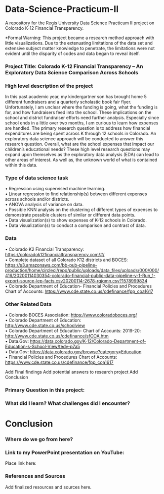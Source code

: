 # Data-Science-Practicum-II

A repository for the Regis University Data Science Practicum II project on Colorado K-12 Financial Transparency.

*Formal Warning: This project became a research method approach with little visualizations. Due to the extenuating limitations of the data set and extensive subject matter knowledge to penetrate, the limitations were not evident until the disparity of codes and data began to reveal itself.
 

### Project Title: Colorado K-12 Financial Transparency – An Exploratory Data Science Comparison Across Schools

### High level description of the project
In this past academic year, my kindergartner son has brought home 5 different fundraisers and a quarterly scholastic book fair flyer. Unfortunately, I am unclear where the funding is going, what the funding is for, and how fundraisers feed into the school. These implications on the school and district fundraiser efforts need further analysis. Especially since school ends in a little over two months, I am curious to learn how expenses are handled. The primary research question is to address how financial expenditures are being spent across K through 12 schools in Colorado. An exploratory data science approach will be conducted to answer this research question. Overall, what are the school expenses that impact our children’s educational needs? These high level research questions may expand upon themselves as the exploratory data analysis (EDA) can lead to other areas of interest. As well as, the unknown world of what is contained within this data.

### Type of data science task
•	Regression using supervised machine learning.<br>
•	Linear regression to find relationship(s) between different expenses across schools and/or districts.<br>
•	ANOVA analysis of variance on data.<br>
•	Possible KNN analysis on the clustering of different types of expenses to demonstrate possible clusters of similar or different data points.<br>
•	Data visualization(s) to show expenses of K-12 schools in Colorado.<br>
•	Data visualization(s) to conduct a comparison and contrast of data.<br>

### Data
• Colorado K2 Financial Transparency: https://coloradok12financialtransparency.com/#/<br>
• Complete dataset of all Colorado K12 districts and BOCES: https://s3.amazonaws.com/bb-pub-pipeline-production/home/circleci/repo/public/uploads/data_files/uploads/000/000/416/20200114030354-colorado-financial-public-data-pipeline-v-1-Run_1-export-source-lep-facts.csv20200114-2678-rqjqmn.csv?1578999834<br>
• Colorado Department of Education- Financial Policies and Procedures Chart of Accounts: https://www.cde.state.co.us/cdefinance/fpp_coa1617<br>

### Other Related Data
• Colorado BOCES Association: https://www.coloradoboces.org/<br>
• Colorado Department of Education: http://www.cde.state.co.us/schoolview<br>
• Colorado Department of Education- Chart of Accounts: 2019-20: http://www.cde.state.co.us/cdefinance/sfCOA.htm<br>
• Data.Gov: https://data.colorado.gov/K-12/Colorado-Department-of-Education-s-School-View/tedy-p7a5<br>
• Data.Gov: https://data.colorado.gov/browse?category=Education<br>
• Financial Policies and Procedures Chart of Accounts: https://www.cde.state.co.us/cdefinance/fpp_coa1617


Add Final findings
Add potential answers to research project
Add Conclusion


### Primary Question in this project:


### What did I learn? What challenges did I encounter?

# Conclusion


### Where do we go from here?


### Link to my PowerPoint presentation on YouTube:  
Place link here:

### References and Sources
Add finalized resources and sources here.
